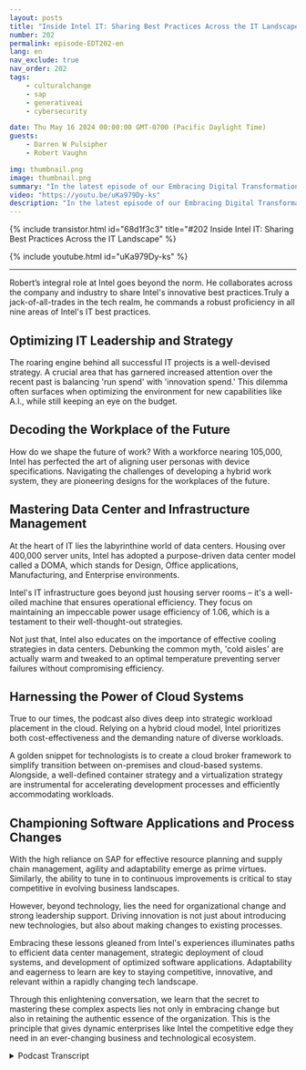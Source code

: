 ```yaml
---
layout: posts
title: "Inside Intel IT: Sharing Best Practices Across the IT Landscape"
number: 202
permalink: episode-EDT202-en
lang: en
nav_exclude: true
nav_order: 202
tags:
    - culturalchange
    - sap
    - generativeai
    - cybersecurity

date: Thu May 16 2024 00:00:00 GMT-0700 (Pacific Daylight Time)
guests:
    - Darren W Pulsipher
    - Robert Vaughn

img: thumbnail.png
image: thumbnail.png
summary: "In the latest episode of our Embracing Digital Transformation podcast, our host Darren Pulsipher delved into the world of data center management, cloud computing, and software application development with Robert Vaughn, an esteemed technology specialist from Intel IT."
video: "https://youtu.be/uKa979Dy-ks"
description: "In the latest episode of our Embracing Digital Transformation podcast, our host Darren Pulsipher delved into the world of data center management, cloud computing, and software application development with Robert Vaughn, an esteemed technology specialist from Intel IT."
---
```


<div>
{% include transistor.html id="68d1f3c3" title="#202 Inside Intel IT: Sharing Best Practices Across the IT Landscape" %}

{% include youtube.html id="uKa979Dy-ks" %}
</div>

---

Robert’s integral role at Intel goes beyond the norm. He collaborates across the company and industry to share Intel's innovative best practices.Truly a jack-of-all-trades in the tech realm, he commands a robust proficiency in all nine areas of Intel's IT best practices.

## Optimizing IT Leadership and Strategy

The roaring engine behind all successful IT projects is a well-devised strategy. A crucial area that has garnered increased attention over the recent past is balancing 'run spend' with 'innovation spend.' This dilemma often surfaces when optimizing the environment for new capabilities like A.I., while still keeping an eye on the budget.

## Decoding the Workplace of the Future

How do we shape the future of work? With a workforce nearing 105,000, Intel has perfected the art of aligning user personas with device specifications. Navigating the challenges of developing a hybrid work system, they are pioneering designs for the workplaces of the future.

## Mastering Data Center and Infrastructure Management

At the heart of IT lies the labyrinthine world of data centers. Housing over 400,000 server units, Intel has adopted a purpose-driven data center model called a DOMA, which stands for Design, Office applications, Manufacturing, and Enterprise environments. 

Intel's IT infrastructure goes beyond just housing server rooms – it's a well-oiled machine that ensures operational efficiency. They focus on maintaining an impeccable power usage efficiency of 1.06, which is a testament to their well-thought-out strategies. 

Not just that, Intel also educates on the importance of effective cooling strategies in data centers. Debunking the common myth, 'cold aisles' are actually warm and tweaked to an optimal temperature preventing server failures without compromising efficiency.

## Harnessing the Power of Cloud Systems

True to our times, the podcast also dives deep into strategic workload placement in the cloud. Relying on a hybrid cloud model, Intel prioritizes both cost-effectiveness and the demanding nature of diverse workloads. 

A golden snippet for technologists is to create a cloud broker framework to simplify transition between on-premises and cloud-based systems. Alongside, a well-defined container strategy and a virtualization strategy are instrumental for accelerating development processes and efficiently accommodating workloads.

## Championing Software Applications and Process Changes

With the high reliance on SAP for effective resource planning and supply chain management, agility and adaptability emerge as prime virtues. Similarly, the ability to tune in to continuous improvements is critical to stay competitive in evolving business landscapes.

However, beyond technology, lies the need for organizational change and strong leadership support. Driving innovation is not just about introducing new technologies, but also about making changes to existing processes. 

Embracing these lessons gleaned from Intel's experiences illuminates paths to efficient data center management, strategic deployment of cloud systems, and development of optimized software applications. Adaptability and eagerness to learn are key to staying competitive, innovative, and relevant within a rapidly changing tech landscape. 

Through this enlightening conversation, we learn that the secret to mastering these complex aspects lies not only in embracing change but also in retaining the authentic essence of the organization. This is the principle that gives dynamic enterprises like Intel the competitive edge they need in an ever-changing business and technological ecosystem.



<details>
<summary> Podcast Transcript </summary>

<p></p>

</details>
